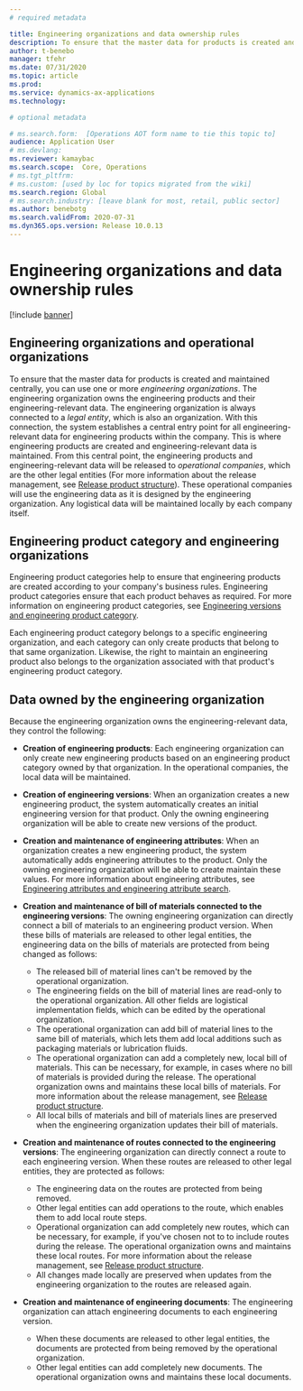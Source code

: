 ```yaml
---
# required metadata

title: Engineering organizations and data ownership rules
description: To ensure that the master data for products is created and maintained centrally, you can use one or more engineering organizations. The engineering organization represents the organization that owns the engineering products and its engineering relevant data.
author: t-benebo
manager: tfehr
ms.date: 07/31/2020
ms.topic: article
ms.prod: 
ms.service: dynamics-ax-applications
ms.technology: 

# optional metadata

# ms.search.form:  [Operations AOT form name to tie this topic to]
audience: Application User
# ms.devlang: 
ms.reviewer: kamaybac
ms.search.scope:  Core, Operations
# ms.tgt_pltfrm: 
# ms.custom: [used by loc for topics migrated from the wiki]
ms.search.region: Global
# ms.search.industry: [leave blank for most, retail, public sector]
ms.author: benebotg
ms.search.validFrom: 2020-07-31
ms.dyn365.ops.version: Release 10.0.13
---
```


# Engineering organizations and data ownership rules

[!include [banner](../includes/banner.md)]

## Engineering organizations and operational organizations

<!-- KFM Does this feature add the concept of engineering vs organizational organizations? If so, we should make this more clear and explain the role of each of these, and also describe how to configure which is which in the system.  -->

To ensure that the master data for products is created and maintained centrally, you can use one or more *engineering organizations*. The engineering organization owns the engineering products and their engineering-relevant data. The engineering organization is always connected to a *legal entity*, which is also an organization. With this connection, the system establishes a central entry point for all engineering-relevant data for engineering products within the company. This is where engineering products are created and engineering-relevant data is maintained. From this central point, the engineering products and engineering-relevant data will be released to *operational companies*, which are the other legal entities (For more information about the release management, see [Release product structure](release-product-structure.md)). These operational companies will use the engineering data as it is designed by the engineering organization. Any logistical data will be maintained locally by each company itself.

<!-- KFM: We should describe how to create an "engineering organization" -->

## Engineering product category and engineering organizations

Engineering product categories help to ensure that engineering products are created according to your company's business rules. Engineering product categories ensure that each product behaves as required. For more information on engineering product categories, see [Engineering versions and engineering product category](engineering-versions-product-category.md).

Each engineering product category belongs to a specific engineering organization, and each category can only create products that belong to that same organization. Likewise, the right to maintain an engineering product also belongs to the organization associated with that product's engineering product category.

## Data owned by the engineering organization

Because the engineering organization owns the engineering-relevant data, they control the following:

- **Creation of engineering products**: Each engineering organization can only create new engineering products based on an engineering product category owned by that organization. In the operational companies, the local data will be maintained. <!-- KFM: What does this last sentence mean? -->
- **Creation of engineering versions**: When an organization creates a new engineering product, the system automatically creates an initial engineering version for that product. Only the owning engineering organization will be able to create new versions of the product.
- **Creation and maintenance of engineering attributes**: When an organization creates a new engineering product, the system automatically adds engineering attributes to the product. Only the owning engineering organization will be able to create maintain these values. For more information about engineering attributes, see [Engineering attributes and engineering attribute search](engineering-attributes-and-search.md).
- **Creation and maintenance of bill of materials connected to the engineering versions**: The owning engineering organization can directly connect a bill of materials to an engineering product version. When these bills of materials are released to other legal entities, the engineering data on the bills of materials are protected from being changed as follows:
  - The released bill of material lines can't be removed by the operational organization.
  - The engineering fields on the bill of material lines are read-only to the operational organization. All other fields are logistical implementation fields, which can be edited by the operational organization.
  - The operational organization can add bill of material lines to the same bill of materials, which lets them add local additions such as packaging materials or lubrication fluids.
  - The operational organization can add a completely new, local bill of materials. This can be necessary, for example, in cases where no bill of materials is provided during the release. The operational organization owns and maintains these local bills of materials. For more information about the release management, see [Release product structure](release-product-structure.md).
  - All local bills of materials and bill of materials lines are preserved when the engineering organization updates their bill of materials.

- **Creation and maintenance of routes connected to the engineering versions**: The engineering organization can directly connect a route to each engineering version. When these routes are released to other legal entities, they are protected as follows:
  - The engineering data on the routes are protected from being removed.
  - Other legal entities can add operations to the route, which enables them to add local route steps.
  - Operational organization can  add completely new routes, which can be necessary, for example, if you've chosen not to to include routes during the release. The operational organization owns and maintains these local routes. For more information about the release management, see [Release product structure](release-product-structure.md).
  - All changes made locally are preserved when updates from the engineering organization to the routes are released again.

- **Creation and maintenance of engineering documents**: The engineering organization can attach engineering documents to each engineering version.
  - When these documents are released to other legal entities, the documents are protected from being removed by the operational organization. 
  - Other legal entities can add completely new documents. The operational organization owns and maintains these local documents.

<!-- KFM: Sometimes we say "other legal entities" and other times we say "operational organizations". Do these mean the same thing? Might we have multiple engineering orgs and multiple operational orgs? -->